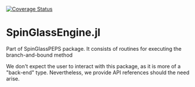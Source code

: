 [![Coverage Status](https://coveralls.io/repos/github/iitis/SpinGlassEngine.jl/badge.svg?branch=master)](https://coveralls.io/github/iitis/SpinGlassEngine.jl?branch=master)
# SpinGlassEngine.jl

Part of SpinGlassPEPS package. It consists of routines for executing the branch-and-bound method

We don't expect the user to interact with this package, as it is more of a "back-end" type. Nevertheless, we provide API references should the need arise.
